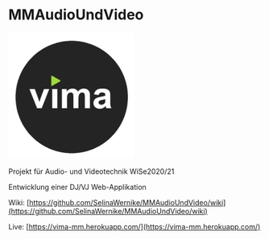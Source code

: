 # MMAudioUndVideo

<img src="https://raw.githubusercontent.com/SelinaWernike/MMAudioUndVideo/main/images/vimalogo.png" alt="drawing" width="250"/>

Projekt für Audio- und Videotechnik WiSe2020/21

Entwicklung einer DJ/VJ Web-Applikation

Wiki: [https://github.com/SelinaWernike/MMAudioUndVideo/wiki](https://github.com/SelinaWernike/MMAudioUndVideo/wiki)

Live: [https://vima-mm.herokuapp.com/](https://vima-mm.herokuapp.com/)

